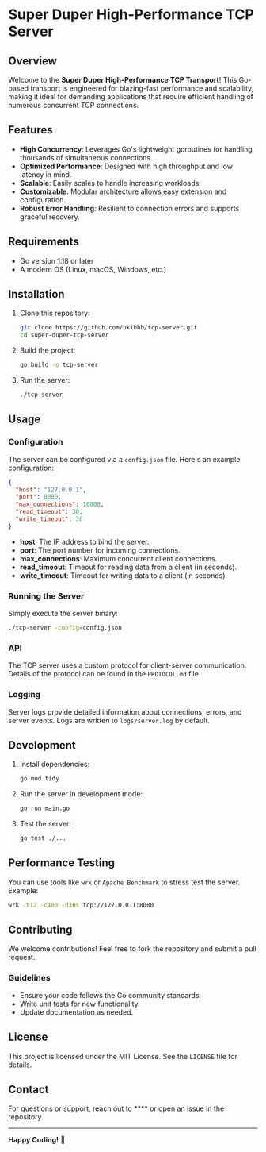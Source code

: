# Super Duper High-Performance TCP Server

## Overview

Welcome to the **Super Duper High-Performance TCP Transport**! This Go-based transport is engineered for blazing-fast performance and scalability, making it ideal for demanding applications that require efficient handling of numerous concurrent TCP connections.

## Features

- **High Concurrency**: Leverages Go's lightweight goroutines for handling thousands of simultaneous connections.
- **Optimized Performance**: Designed with high throughput and low latency in mind.
- **Scalable**: Easily scales to handle increasing workloads.
- **Customizable**: Modular architecture allows easy extension and configuration.
- **Robust Error Handling**: Resilient to connection errors and supports graceful recovery.

## Requirements

- Go version 1.18 or later
- A modern OS (Linux, macOS, Windows, etc.)

## Installation

1. Clone this repository:

   ```bash
   git clone https://github.com/ukibbb/tcp-server.git
   cd super-duper-tcp-server
   ```

2. Build the project:

   ```bash
   go build -o tcp-server
   ```

3. Run the server:

   ```bash
   ./tcp-server
   ```

## Usage

### Configuration

The server can be configured via a `config.json` file. Here's an example configuration:

```json
{
  "host": "127.0.0.1",
  "port": 8080,
  "max_connections": 10000,
  "read_timeout": 30,
  "write_timeout": 30
}
```

- **host**: The IP address to bind the server.
- **port**: The port number for incoming connections.
- **max_connections**: Maximum concurrent client connections.
- **read_timeout**: Timeout for reading data from a client (in seconds).
- **write_timeout**: Timeout for writing data to a client (in seconds).

### Running the Server

Simply execute the server binary:

```bash
./tcp-server -config=config.json
```

### API

The TCP server uses a custom protocol for client-server communication. Details of the protocol can be found in the `PROTOCOL.md` file.

### Logging

Server logs provide detailed information about connections, errors, and server events. Logs are written to `logs/server.log` by default.

## Development

1. Install dependencies:

   ```bash
   go mod tidy
   ```

2. Run the server in development mode:

   ```bash
   go run main.go
   ```

3. Test the server:

   ```bash
   go test ./...
   ```

## Performance Testing

You can use tools like `wrk` or `Apache Benchmark` to stress test the server. Example:

```bash
wrk -t12 -c400 -d30s tcp://127.0.0.1:8080
```

## Contributing

We welcome contributions! Feel free to fork the repository and submit a pull request.

### Guidelines

- Ensure your code follows the Go community standards.
- Write unit tests for new functionality.
- Update documentation as needed.

## License

This project is licensed under the MIT License. See the `LICENSE` file for details.

## Contact

For questions or support, reach out to \*\*\*\* or open an issue in the repository.

---

**Happy Coding!** 🚀
